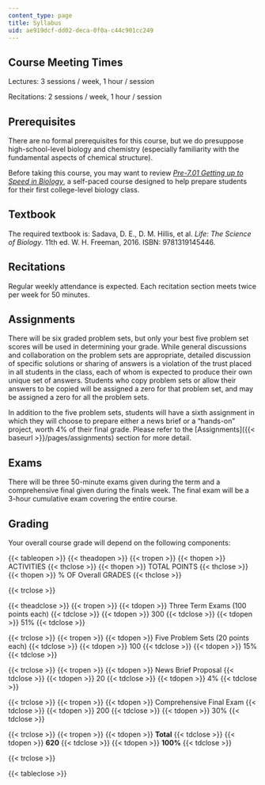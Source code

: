 ```yaml
---
content_type: page
title: Syllabus
uid: ae919dcf-dd02-deca-0f0a-c44c901cc249
---
```


Course Meeting Times
--------------------

Lectures: 3 sessions / week, 1 hour / session

Recitations: 2 sessions / week, 1 hour / session

Prerequisites
-------------

There are no formal prerequisites for this course, but we do presuppose high-school-level biology and chemistry (especially familiarity with the fundamental aspects of chemical structure).

Before taking this course, you may want to review _[Pre-7.01 Getting up to Speed in Biology](/resources/res-7-001-pre-7-01-getting-up-to-speed-in-biology-summer-2019)_, a self-paced course designed to help prepare students for their first college-level biology class.

Textbook
--------

The required textbook is: Sadava, D. E., D. M. Hillis, et al. _Life: The Science of Biology_. 11th ed. W. H. Freeman, 2016. ISBN: 9781319145446.

Recitations
-----------

Regular weekly attendance is expected. Each recitation section meets twice per week for 50 minutes.

Assignments
-----------

There will be six graded problem sets, but only your best five problem set scores will be used in determining your grade. While general discussions and collaboration on the problem sets are appropriate, detailed discussion of specific solutions or sharing of answers is a violation of the trust placed in all students in the class, each of whom is expected to produce their own unique set of answers. Students who copy problem sets or allow their answers to be copied will be assigned a zero for that problem set, and may be assigned a zero for all the problem sets.

In addition to the five problem sets, students will have a sixth assignment in which they will choose to prepare either a news brief or a “hands-on” project, worth 4% of their final grade. Please refer to the [Assignments]({{< baseurl >}}/pages/assignments) section for more detail.

Exams
-----

There will be three 50-minute exams given during the term and a comprehensive final given during the finals week. The final exam will be a 3-hour cumulative exam covering the entire course.

Grading
-------

Your overall course grade will depend on the following components:

{{< tableopen >}}
{{< theadopen >}}
{{< tropen >}}
{{< thopen >}}
ACTIVITIES
{{< thclose >}}
{{< thopen >}}
TOTAL POINTS
{{< thclose >}}
{{< thopen >}}
% OF Overall GRADES
{{< thclose >}}

{{< trclose >}}

{{< theadclose >}}
{{< tropen >}}
{{< tdopen >}}
Three Term Exams (100 points each)
{{< tdclose >}}
{{< tdopen >}}
300
{{< tdclose >}}
{{< tdopen >}}
51%
{{< tdclose >}}

{{< trclose >}}
{{< tropen >}}
{{< tdopen >}}
Five Problem Sets (20 points each)
{{< tdclose >}}
{{< tdopen >}}
100
{{< tdclose >}}
{{< tdopen >}}
15%
{{< tdclose >}}

{{< trclose >}}
{{< tropen >}}
{{< tdopen >}}
News Brief Proposal
{{< tdclose >}}
{{< tdopen >}}
20
{{< tdclose >}}
{{< tdopen >}}
4%
{{< tdclose >}}

{{< trclose >}}
{{< tropen >}}
{{< tdopen >}}
Comprehensive Final Exam
{{< tdclose >}}
{{< tdopen >}}
200
{{< tdclose >}}
{{< tdopen >}}
30%
{{< tdclose >}}

{{< trclose >}}
{{< tropen >}}
{{< tdopen >}}
**Total**
{{< tdclose >}}
{{< tdopen >}}
**620**
{{< tdclose >}}
{{< tdopen >}}
**100%**
{{< tdclose >}}

{{< trclose >}}

{{< tableclose >}}